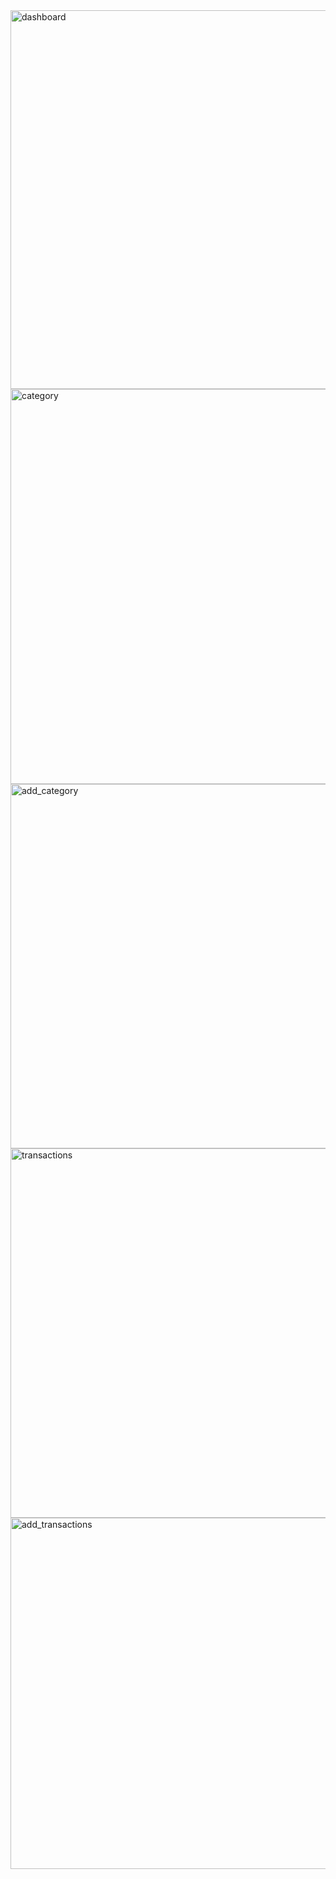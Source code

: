 <img width="1359" height="606" alt="dashboard" src="https://github.com/user-attachments/assets/a9d264ee-387a-4d15-8db8-523b60152446" />
<img width="1365" height="632" alt="category" src="https://github.com/user-attachments/assets/687abb91-d861-47aa-99af-ce4b4c3b56e2" />
<img width="1338" height="583" alt="add_category" src="https://github.com/user-attachments/assets/0fd42a17-792f-4418-a45d-22a2b28a0701" />
<img width="1350" height="591" alt="transactions" src="https://github.com/user-attachments/assets/ea3a20c5-2138-4b75-9913-8d2db3ce858e" />
<img width="1280" height="562" alt="add_transactions" src="https://github.com/user-attachments/assets/addafa01-3678-42f6-98b0-531a111e770a" />
